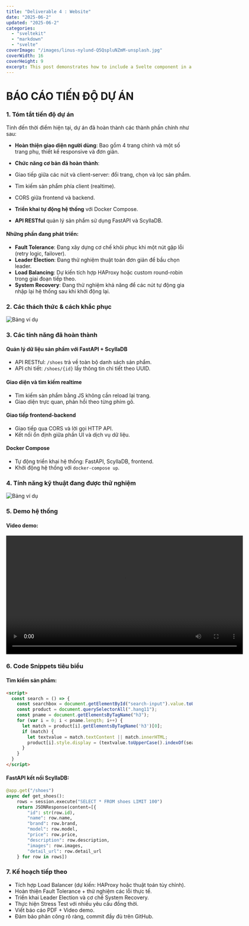 ```yaml
---
title: "Deliverable 4 : Website"
date: "2025-06-2"
updated: "2025-06-2"
categories:
  - "sveltekit"
  - "markdown"
  - "svelte"
coverImage: "/images/linus-nylund-Q5QspluNZmM-unsplash.jpg"
coverWidth: 16
coverHeight: 9
excerpt: This post demonstrates how to include a Svelte component in a Markdown post.
---
```



#  **BÁO CÁO TIẾN ĐỘ DỰ ÁN**

### 1. Tóm tắt tiến độ dự án

Tính đến thời điểm hiện tại, dự án đã hoàn thành các thành phần chính như sau:

*  **Hoàn thiện giao diện người dùng**: Bao gồm 4 trang chính và một số trang phụ, thiết kế responsive và đơn giản.
*   **Chức năng cơ bản đã hoàn thành**:

  * Giao tiếp giữa các nút và client-server: đổi trang, chọn và lọc sản phẩm.
  * Tìm kiếm sản phẩm phía client (realtime).
  * CORS giữa frontend và backend.
*   **Triển khai tự động hệ thống** với Docker Compose.
*   **API RESTful** quản lý sản phẩm sử dụng FastAPI và ScyllaDB.

#### Những phần đang phát triển:

*   **Fault Tolerance**: Đang xây dựng cơ chế khôi phục khi một nút gặp lỗi (retry logic, failover).
*   **Leader Election**: Đang thử nghiệm thuật toán đơn giản để bầu chọn leader.
*   **Load Balancing**: Dự kiến tích hợp HAProxy hoặc custom round-robin trong giai đoạn tiếp theo.
*   **System Recovery**: Đang thử nghiệm khả năng để các nút tự động gia nhập lại hệ thống sau khi khởi động lại.


### 2. Các thách thức & cách khắc phục
![Bảng ví dụ](/images/bang16.png)

### 3. Các tính năng đã hoàn thành

####   Quản lý dữ liệu sản phẩm với FastAPI + ScyllaDB

* API RESTful: `/shoes` trả về toàn bộ danh sách sản phẩm.
* API chi tiết: `/shoes/{id}` lấy thông tin chi tiết theo UUID.

####   Giao diện và tìm kiếm realtime

* Tìm kiếm sản phẩm bằng JS không cần reload lại trang.
* Giao diện trực quan, phản hồi theo từng phím gõ.

####   Giao tiếp frontend-backend

* Giao tiếp qua CORS và lời gọi HTTP API.
* Kết nối ổn định giữa phần UI và dịch vụ dữ liệu.

####   Docker Compose

* Tự động triển khai hệ thống: FastAPI, ScyllaDB, frontend.
* Khởi động hệ thống với `docker-compose up`.


### 4. Tính năng kỹ thuật đang được thử nghiệm
![Bảng ví dụ](/images/bang17.png)


### 5. Demo hệ thống

####  Video demo:
<video width="640" controls>
  <source src="/video/Demo%202025.06.02%20-%2002.16.02.01.mp4" type="video/mp4">
  Trình duyệt không hỗ trợ video.
</video>

### 6. Code Snippets tiêu biểu

####  Tìm kiếm sản phẩm:

```html
<script>
  const search = () => {
    const searchbox = document.getElementById("search-input").value.toUpperCase();
    const product = document.querySelectorAll(".hang11");
    const pname = document.getElementsByTagName("h3");
    for (var i = 0; i < pname.length; i++) {
      let match = product[i].getElementsByTagName('h3')[0];
      if (match) {
        let textvalue = match.textContent || match.innerHTML;
        product[i].style.display = (textvalue.toUpperCase().indexOf(searchbox) > -1) ? "" : "none";
      }
    }
  }
</script>
```

####    FastAPI kết nối ScyllaDB:

```python
@app.get("/shoes")
async def get_shoes():
    rows = session.execute("SELECT * FROM shoes LIMIT 100")
    return JSONResponse(content=[{
        "id": str(row.id),
        "name": row.name,
        "brand": row.brand,
        "model": row.model,
        "price": row.price,
        "description": row.description,
        "images": row.images,
        "detail_url": row.detail_url
    } for row in rows])
```
 
### 7. Kế hoạch tiếp theo

*   Tích hợp Load Balancer (dự kiến: HAProxy hoặc thuật toán tùy chỉnh).
*   Hoàn thiện Fault Tolerance + thử nghiệm các lỗi thực tế.
*   Triển khai Leader Election và cơ chế System Recovery.
*   Thực hiện Stress Test với nhiều yêu cầu đồng thời.
*   Viết báo cáo PDF + Video demo.
*   Đảm bảo phân công rõ ràng, commit đầy đủ trên GitHub.
